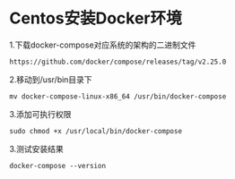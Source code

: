 # Centos安装Docker环境

1.下载docker-compose对应系统的架构的二进制文件

```shell
https://github.com/docker/compose/releases/tag/v2.25.0
```

2.移动到/usr/bin目录下

```
mv docker-compose-linux-x86_64 /usr/bin/docker-compose
```

3.添加可执行权限

```
sudo chmod +x /usr/local/bin/docker-compose
```

3.测试安装结果

```
docker-compose --version
```






